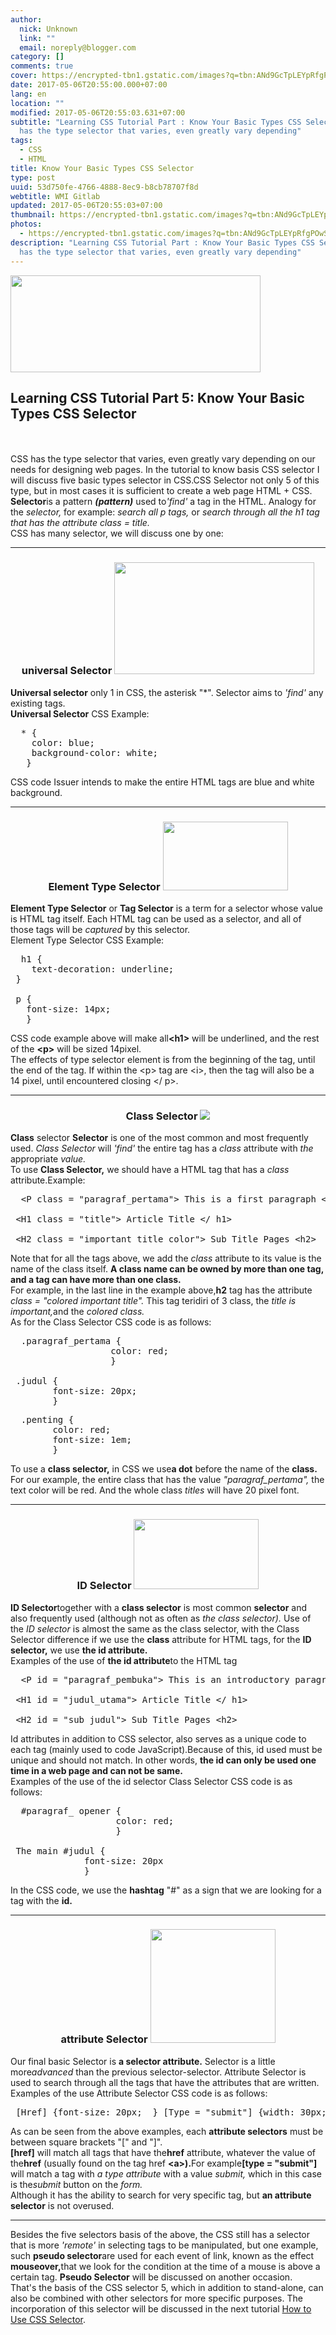 ```yaml
---
author:
  nick: Unknown
  link: ""
  email: noreply@blogger.com
category: []
comments: true
cover: https://encrypted-tbn1.gstatic.com/images?q=tbn:ANd9GcTpLEYpRfgPOwSkpUWGmr5SWmGGZoesHfcyD8FyIejZ_AZiE_lAsWcPdHuI
date: 2017-05-06T20:55:00.000+07:00
lang: en
location: ""
modified: 2017-05-06T20:55:03.631+07:00
subtitle: "Learning CSS Tutorial Part : Know Your Basic Types CSS SelectorCSS
  has the type selector that varies, even greatly vary depending"
tags:
  - CSS
  - HTML
title: Know Your Basic Types CSS Selector
type: post
uuid: 53d750fe-4766-4888-8ec9-b8cb78707f8d
webtitle: WMI Gitlab
updated: 2017-05-06T20:55:03+07:00
thumbnail: https://encrypted-tbn1.gstatic.com/images?q=tbn:ANd9GcTpLEYpRfgPOwSkpUWGmr5SWmGGZoesHfcyD8FyIejZ_AZiE_lAsWcPdHuI
photos:
  - https://encrypted-tbn1.gstatic.com/images?q=tbn:ANd9GcTpLEYpRfgPOwSkpUWGmr5SWmGGZoesHfcyD8FyIejZ_AZiE_lAsWcPdHuI
description: "Learning CSS Tutorial Part : Know Your Basic Types CSS SelectorCSS
  has the type selector that varies, even greatly vary depending"
---
```


<div dir="ltr" style="text-align: left;" trbidi="on"><img height="155" src="https://encrypted-tbn1.gstatic.com/images?q=tbn:ANd9GcTpLEYpRfgPOwSkpUWGmr5SWmGGZoesHfcyD8FyIejZ_AZiE_lAsWcPdHuI" width="400"><br><h2 style="text-align: left;">Learning CSS Tutorial Part 5: Know Your Basic Types CSS Selector</h2><br><br><div>CSS has the type selector that varies, even greatly vary depending             on our needs for designing web pages. In the tutorial to know basis             CSS selector I will discuss five basic types selector in CSS.CSS             Selector not only 5 of this type, but in most cases it is             sufficient to create a web page HTML + CSS.         <br><strong>Selector</strong>is a pattern <strong><em>(pattern)</em></strong> used to<em>'find'</em> a tag in the HTML. Analogy for the            <em>selector,</em> for example: <em>search all p tags,</em> or             <em>                search through all the h1 tag that has the attribute class =                 title.             </em>        <br>CSS has many selector, we will discuss one by one:         <br><hr><h3 style="text-align: center;">            universal Selector&nbsp;<img height="179" src="https://image.slidesharecdn.com/learn-css3-selectors-160615004050/95/learn-css3-selectors-6-638.jpg?cb=1473332802" width="320"></h3><strong>Universal selector</strong>            only 1 in CSS, the asterisk "*". Selector aims to <em>'find'</em>            any existing tags.         <br><strong>Universal Selector</strong>            CSS Example:         <br><pre>  * {<br>    color: blue;<br>    background-color: white;<br>   } </pre>CSS code Issuer intends to make the entire HTML tags are blue and             white background.         <br><hr><h3 style="text-align: center;">            Element Type Selector&nbsp;<img height="110" src="https://lh5.googleusercontent.com/proxy/WbRcNzKyURvEHJxGprllpX_6ustIXDo4bU8lJGvWD_vyxdlNRjghx5w1fL_bFp3SxE_7efrSAPjeraygRg5Onwaw3uQVdvRKp1hvv2YpGvArGzNNoRN3ZoAYcLYVsdGHjSBAtKwUaeq2=w515-h285-nc" width="200"></h3><strong>Element Type Selector</strong>            or <strong>Tag Selector</strong> is a term for a selector whose             value is HTML tag itself. Each HTML tag can be used as a selector,             and all of those tags will be <em>captured</em> by this selector.         <br>Element Type Selector CSS Example:         <br><pre>  h1 { <br>    text-decoration: underline;<br> }<br><br> p { <br>   font-size: 14px;<br>   } </pre>CSS code example above will make all<strong>&lt;h1&gt;</strong>            will be underlined, and the rest of the <strong>&lt;p&gt;</strong>            will be sized 14pixel.         <br>The effects of type selector element is from the beginning of the             tag, until the end of the tag. If within the &lt;p&gt; tag are             &lt;i&gt;, then the tag will also be a 14 pixel, until encountered             closing &lt;/ p&gt;.         <br><hr><h3 style="text-align: center;">            Class Selector&nbsp;<img src="https://encrypted-tbn3.gstatic.com/images?q=tbn:ANd9GcQQ15ICR7XXcNa7gdWv5Ar-SuVb2l1gZE70JgQ2WYk8RqslniciDg"></h3><strong>Class</strong>            selector <strong>Selector</strong> is one of the most common and             most frequently used. <em>Class Selector</em> will <em>'find'</em>            the entire tag has a <em>class</em> attribute with <em>the</em>            appropriate <em>value.</em>        <br>To use <strong>Class Selector,</strong> we should have a HTML tag             that has a <em>class</em> attribute.Example:         <br><pre>  &lt;P class = "paragraf_pertama"&gt; This is a first paragraph &lt;/ p&gt;<br><br> &lt;H1 class = "title"&gt; Article Title &lt;/ h1&gt;<br><br> &lt;H2 class = "important title color"&gt; Sub Title Pages &lt;h2&gt; </pre>Note that for all the tags above, we add the <em>class</em>            attribute to its value is the name of the class itself.             <strong>                A class name can be owned by more than one tag, and a tag can                 have more than one class.             </strong>        <br>For example, in the last line in the example above,<strong>h2</strong> tag has the attribute            <em>class = "colored important title".</em> This tag teridiri of 3 class, the <em>title</em> <em>is important,</em>and the            <em>colored class.</em>        <br>As for the Class Selector CSS code is as follows:         <br><pre>  .paragraf_pertama {<br>                   color: red;<br>                   }<br><br> .judul { <br>        font-size: 20px;<br>        } </pre><pre>  .penting { <br>        color: red;<br>        font-size: 1em;<br>        } </pre>To use a <strong>class selector,</strong> in CSS we use<strong>a dot</strong> before the name of the            <strong>class.</strong>        <br>For our example, the entire class that has the value            <em>"paragraf_pertama",</em> the text color will be red. And the             whole class <em>titles</em> will have 20 pixel font.         <br><hr><h3 style="text-align: center;">            ID Selector&nbsp;<img height="112" src="https://encrypted-tbn3.gstatic.com/images?q=tbn:ANd9GcT9WzUkN39TLW0xpPuD66ixRDKgdbUHns6sECezdgfMx1litge2brUmU7lR" width="200"></h3><strong>ID Selector</strong>together with a <strong>class selector</strong> is most common            <strong>selector</strong> and also frequently used (although not as often as <em>the class selector).</em> Use of the            <em>ID selector</em> is almost the same as the class selector, with             the Class Selector difference if we use the <strong>class</strong>            attribute for HTML tags, for the <strong>ID selector,</strong> we             use <strong>the id attribute.</strong>        <br>Examples of the use of <strong>the id attribute</strong>to the HTML             tag         <br><pre>  &lt;P id = "paragraf_pembuka"&gt; This is an introductory paragraph &lt;/ p&gt;<br><br> &lt;H1 id = "judul_utama"&gt; Article Title &lt;/ h1&gt;<br><br> &lt;H2 id = "sub_judul"&gt; Sub Title Pages &lt;h2&gt; </pre>Id attributes in addition to CSS selector, also serves as a unique             code to each tag (mainly used to code JavaScript).Because of this,             id used must be unique and should not match. In other words,             <strong>                the id can only be used one time in a web page and can not be                 same.             </strong>        <br>Examples of the use of the id selector Class Selector CSS code is             as follows:         <br><pre>  #paragraf_ opener {<br>                    color: red;<br>                    }<br><br> The main #judul { <br>              font-size: 20px<br>              } </pre>In the CSS code, we use the <strong>hashtag</strong> "#" as a sign             that we are looking for a tag with the <strong>id.</strong>        <br><hr><h3 style="text-align: center;">            attribute Selector&nbsp;<img height="182" src="https://encrypted-tbn2.gstatic.com/images?q=tbn:ANd9GcQhYiOGMn9s4erPKi6UTMt-8_2OXW0I3EmaggAt0tg1k7OfFR0bueSbvylB" width="200"></h3>Our final basic Selector is <strong>a selector attribute.</strong>            Selector is a little more<em>advanced</em> than the previous             selector-selector. Attribute Selector is used to search through all             the tags that have the attributes that are written.         <br>Examples of the use Attribute Selector CSS code is as follows:         <br><pre> [Href] {font-size: 20px;  } [Type = "submit"] {width: 30px;  } </pre>As can be seen from the above examples, each            <strong>attribute selectors</strong> must be between square             brackets "[" and "]".         <br><strong>[href]</strong>            will match all tags that have the<strong>href</strong> attribute,             whatever the value of the<strong>href</strong> (usually found on the tag href <strong>&lt;a&gt;).</strong>For example<strong>[type = "submit"]</strong> will match a tag with            <em>a type attribute</em> with a value <em>submit,</em> which in             this case is the<em>submit</em> button on the <em>form.</em>        <br>Although it has the ability to search for very specific tag, but            <strong>an attribute selector</strong> is not overused.         <br><hr>Besides the five selectors basis of the above, the CSS still has a             selector that is more <em>'remote'</em> in selecting tags to be             manipulated, but one example, such&nbsp;<strong>pseudo selector</strong>are used for each event of link, known as the effect            <strong>mouseover,</strong>that we look for the condition at the time of a mouse is above a certain tag.            <strong>Pseudo Selector</strong> will be discussed on another             occasion.         <br>That's the basis of the CSS selector 5, which in addition to             stand-alone, can also be combined with other selectors for more             specific purposes. The incorporation of this selector will be             discussed in the next tutorial             <a href="http://www.webmanajemen.com/p/search.html?q=how%20to%20use%20css%20selector" title="Edit &quot;Learning CSS Tutorial Part 6: How to Use CSS Selector&quot;" rel="noopener noreferer nofollow">                How to Use CSS Selector</a>.         </div></div><script>document.querySelectorAll("pre,code");
  pretext.forEach(function (el) {
    el.classList.toggle("notranslate", true);
  });</script><script>document.querySelectorAll("pre,code");
  pretext.forEach(function (el) {
    el.classList.toggle("notranslate", true);
  });</script><script>document.querySelectorAll("pre,code");
  pretext.forEach(function (el) {
    el.classList.toggle("notranslate", true);
  });</script>